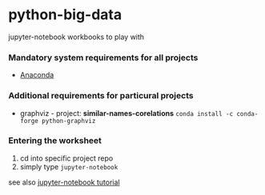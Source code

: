 # python-big-data
jupyter-notebook workbooks to play with 

### Mandatory system requirements for all projects
* [Anaconda](https://www.anaconda.com/download/#linux)

### Additional requirements for particural projects
* graphviz - project: **similar-names-corelations** 
```conda install -c conda-forge python-graphviz ```

### Entering the worksheet
1. cd into specific project repo 
2. simply type ```jupyter-notebook```


see also [jupyter-notebook tutorial](https://www.dataquest.io/blog/jupyter-notebook-tutorial/)


